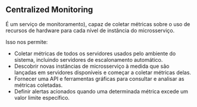 ## Centralized Monitoring
É um serviço de monitoramento), capaz de coletar métricas sobre o uso de recursos de hardware para cada nível de instância do microsserviço.

Isso nos permite:
- Coletar métricas de todos os servidores usados pelo ambiente do sistema, incluindo servidores de escalonamento automático.
- Descobrir novas instâncias de microsserviço à medida que são lançadas em servidores disponíveis e começar a coletar métricas delas.
- Fornecer uma API e ferramentas gráficas para consultar e analisar as métricas coletadas.
- Definir alertas acionados quando uma determinada métrica excede um valor limite específico.
